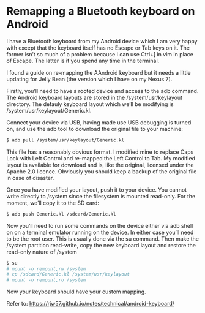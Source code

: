 # Remapping a Bluetooth keyboard on Android

I have a Bluetooth keyboard from my Android device which I am very happy with except that the keyboard itself has no Escape or Tab keys on it. The former isn’t so much of a problem because I can use Ctrl+[ in vim in place of Escape. The latter is if you spend any time in the terminal.

I found a guide on re-mapping the AAndroid keyboard but it needs a little updating for Jelly Bean (the version which I have on my Nexus 7).

Firstly, you’ll need to have a rooted device and access to the adb command. The Android keyboard layouts are stored in the /system/usr/keylayout directory. The defauly keyboard layout which we’ll be modifying is /system/usr/keylayout/Generic.kl.

Connect your device via USB, having made use USB debugging is turned on, and use the adb tool to download the original file to your machine:

```bash
$ adb pull /system/usr/keylayout/Generic.kl
```

This file has a reasonably obvious format. I modified mine to replace Caps Lock with Left Control and re-mapped the Left Control to Tab. My modified layout is available for download and is, like the original, licensed under the Apache 2.0 licence. Obviously you should keep a backup of the original file in case of disaster.

Once you have modified your layout, push it to your device. You cannot write directly to /system since the filesystem is mounted read-only. For the moment, we’ll copy it to the SD card:

```bash
$ adb push Generic.kl /sdcard/Generic.kl
```

Now you’ll need to run some commands on the device either via adb shell on on a terminal emulator running on the device. In either case you’ll need to be the root user. This is usually done via the su command. Then make the /system partition read-write, copy the new keyboard layout and restore the read-only nature of /system

```bash
$ su
# mount -o remount,rw /system
# cp /sdcard/Generic.kl /system/usr/keylayout
# mount -o remount,ro /system
```

Now your keyboard should have your custom mapping.

Refer to: https://rjw57.github.io/notes/technical/android-keyboard/